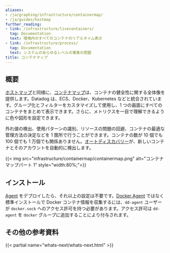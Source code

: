 ```yaml
---
aliases:
- /ja/graphing/infrastructure/containermap/
- /ja/guides/hostmap
further_reading:
- link: /infrastructure/livecontainers/
  tag: Documentation
  text: 環境内のすべてのコンテナのリアルタイム表示
- link: /infrastructure/process/
  tag: Documentation
  text: システムのあらゆるレベルの事象の把握
title: コンテナマップ
---
```


## 概要

[ホストマップ][1]と同様に、[コンテナマップ][2]は、コンテナの健全性に関する全体像を提供します。Datadog は、ECS、Docker、Kubernetes などと統合されています。グループ化とフィルターをカスタマイズして使用し、1 つの画面にすべてのコンテナをまとめて表示できます。さらに、メトリクスを一目で理解できるように色や図形を設定できます。

外れ値の検出、使用パターンの識別、リソースの問題の回避、コンテナの最適な管理方法の決定などを 1 箇所で行うことができます。コンテナの数が 10 個でも 100 個でも 1 万個でも関係ありません。[オートディスカバリー][3]が、新しいコンテナとそのアカウントを自動的に検出します。

{{< img src="infrastructure/containermap/containermap.png" alt="コンテナマップパート 1" style="width:80%;">}}

## インストール

[Agent][4] をデプロイしたら、それ以上の設定は不要です。[Docker Agent][5] ではなく標準インストールで Docker コンテナ情報を収集するには、`dd-agent` ユーザーが `docker.sock` へのアクセス許可を持つ必要があります。アクセス許可は `dd-agent` を `docker` グループに追加することにより付与されます。

## その他の参考資料

{{< partial name="whats-next/whats-next.html" >}}

[1]: /ja/infrastructure/hostmap/
[2]: https://app.datadoghq.com/infrastructure/map?node_type=container
[3]: /ja/agent/kubernetes/integrations/
[4]: /ja/agent/
[5]: /ja/agent/docker/
